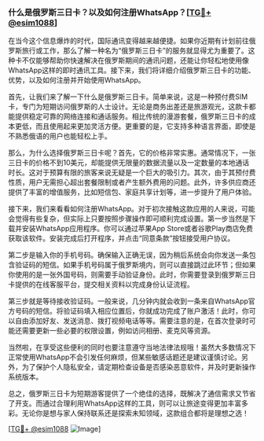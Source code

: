 ### 什么是俄罗斯三日卡？以及如何注册WhatsApp？[[TG💪+ @esim1088](https://t.me/s/esim1088)]

在当今这个信息爆炸的时代，国际通讯变得越来越便捷。如果你近期有计划前往俄罗斯旅行或工作，那么了解一种名为“俄罗斯三日卡”的服务就显得尤为重要了。这种卡不仅能够帮助你快速解决在俄罗斯期间的通讯问题，还能让你轻松地使用像WhatsApp这样的即时通讯工具。接下来，我们将详细介绍俄罗斯三日卡的功能、优势，以及如何注册并开始使用WhatsApp。

首先，让我们来了解一下什么是俄罗斯三日卡。简单来说，这是一种预付费SIM卡，专门为短期访问俄罗斯的人士设计。无论是商务出差还是旅游观光，这款卡都能提供稳定可靠的网络连接和通话服务。相比传统的漫游套餐，俄罗斯三日卡的成本更低，而且使用起来更加灵活方便。更重要的是，它支持多种语言界面，即使是不熟悉俄语的用户也能轻松上手。

那么，为什么选择俄罗斯三日卡呢？首先，它的价格非常实惠。通常情况下，一张三日卡的价格不到10美元，却能提供无限量的数据流量以及一定数量的本地通话时长。这对于预算有限的旅客来说无疑是一个巨大的吸引力。其次，由于其预付费性质，用户无需担心超出套餐限制或者产生额外费用的问题。此外，许多供应商还提供了丰富的增值服务，比如短信包、家庭共享计划等，进一步提升了用户体验。

接下来，我们来看看如何注册WhatsApp。对于初次接触这款应用的人来说，可能会觉得有些复杂，但实际上只要按照步骤操作即可顺利完成设置。第一步当然是下载并安装WhatsApp应用程序。你可以通过苹果App Store或者谷歌Play商店免费获取该软件。安装完成后打开程序，并点击“同意条款”按钮接受用户协议。

第二步是输入你的手机号码。确保输入正确无误，因为稍后系统会向你发送一条包含验证码的短信。如果手机号码属于俄罗斯境内，则可以直接跳过此环节；但如果你使用的是一张外国号码，则需要手动验证身份。此时，你需要登录到俄罗斯三日卡提供的在线客服平台，提交相关资料以完成身份认证流程。

第三步就是等待接收验证码。一般来说，几分钟内就会收到一条来自WhatsApp官方号码的短信。将验证码填入相应位置后，你就成功完成了账户激活！此时，你可以自由添加好友、发送消息、拨打视频电话等等。需要注意的是，在首次登录时可能还需要更新一些必要的权限设置，例如访问相册、麦克风等资源。

当然啦，在享受这些便利的同时也要注意遵守当地法律法规哦！虽然大多数情况下正常使用WhatsApp不会引发任何麻烦，但某些敏感话题还是建议谨慎讨论。另外，为了保护个人隐私安全，请定期检查设备是否感染恶意软件，并及时更新操作系统版本。

总之，俄罗斯三日卡为短期游客提供了一个绝佳的选择，既解决了通信需求又节省了开支。而通过合理利用WhatsApp这样的工具，则可以让旅途变得更加丰富多彩。无论你是想与家人保持联系还是探索未知领域，这款组合都将是理想之选！

[[TG💪+ @esim1088](https://t.me/s/esim1088) ![Image](https://i.postimg.cc/4NQfJmqS/Snipaste-2025-05-13-00-14-12.png)]
